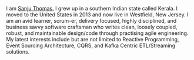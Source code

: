 I am <a href="https://linkedin.com/in/sanjuthomas" target="blank">Sanju Thomas.</a> I grew up in a southern Indian state called Kerala. I moved to the United States in 2013 and now live in Westfield, New Jersey. I am an avid learner, scrum-er, delivery focused, highly disciplined, and business savvy software craftsman who writes clean, loosely coupled, robust, and maintainable design/code through practising agile engineering. My latest interests include but are not limited to Reactive Programming, Event Sourcing Architecture, CQRS, and Kafka Centric ETL/Streaming solutions.
